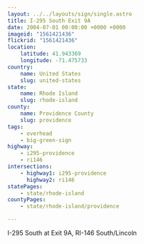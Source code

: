 ```yaml
---
layout: ../../layouts/sign/single.astro
title: I-295 South Exit 9A
date: 2004-07-01 00:00:00 +0000 +0000
imageid: "1561421436"
flickrid: "1561421436"
location:
    latitude: 41.943369
    longitude: -71.475733
country:
    name: United States
    slug: united-states
state:
    name: Rhode Island
    slug: rhode-island
county:
    name: Providence County
    slug: providence
tags:
    - overhead
    - big-green-sign
highway:
    - i295-providence
    - ri146
intersections:
    - highway1: i295-providence
      highway2: ri146
statePages:
    - state/rhode-island
countyPages:
    - state/rhode-island/providence

---
```

I-295 South at Exit 9A, RI-146 South/Lincoln
